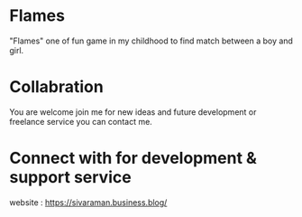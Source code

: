 # Flames
"Flames" one of fun game in my childhood to find match between a boy and girl. 

# Collabration

You are welcome join me for new ideas and future development or freelance service you can contact me.

# Connect with for development & support service

website : https://sivaraman.business.blog/
